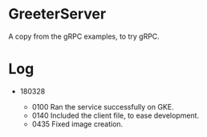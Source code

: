 # GreeterServer

  A copy from the gRPC examples, to try gRPC.

# Log

* 180328

  * 0100  Ran the service successfully on GKE.
  * 0140  Included the client file, to ease development.
  * 0435  Fixed image creation.
